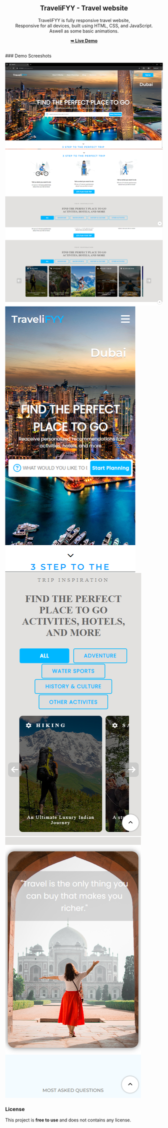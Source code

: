 <div align="center">
  
  <h2 align="center">TraveliFYY - Travel website</h2>

  TraveliFYY is fully responsive travel website, 
  <br />Responsive for all devices, built using HTML, CSS, and JavaScript.
  <br />Aswell as some basic animations.

  <a href="https://tech2cool.github.io/TraveliFYY-Travel-Website/"><strong>➥ Live Demo</strong></a>

</div>

<br />
### Demo Screeshots

![Tourest Desktop Demo](./readme-images/demo1.png "Desktop Demo")
![Tourest Desktop Demo](./readme-images/demo2.png "Desktop Demo")
![Tourest Desktop Demo](./readme-images/demo3.png "Desktop Demo")
![Tourest Mobile Demo](./readme-images/demo-mobile.png "Mobile Demo")
![Tourest Mobile Demo](./readme-images/demo-mobile2.png "Mobile Demo")
![Tourest Mobile Demo](./readme-images/demo-mobile3.png "Mobile Demo")

### License

This project is **free to use** and does not contains any license.